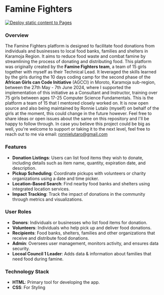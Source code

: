 # Famine Fighters

[![Deploy static content to Pages](https://github.com/ronnielutalo/Femine-Fighters/actions/workflows/static.yml/badge.svg)](https://github.com/ronnielutalo/Femine-Fighters/actions/workflows/static.yml)

### Overview

The Famine Fighters platform is designed to facilitate food donations from individuals and businesses to local food banks, families and shelters in Karamoja Region. It aims to reduce food waste and combat famine by streamlining the process of donating and distributing food. This platform was originally created by the **Famine Fighters team**, a team of 15 girls together with myself as their Technical Lead. It leveraged the skills learned by the girls during the 10 days coding camp for the second phase of the **African Girls can Code Initiative** (AGCCI) in Moroto, Karamoja sub-region, between the 27th May - 7th June 2024, where I supported the implementation of this initiative as a Consultant and Instructor, training over 75 girls between ages 17-25 Computer Science Fundamentals. This is the platform a team of 15 that I mentored closely worked on. It is now open source and also being maintained by Ronnie Lutalo (myself) on behalf of the girls at the moment, this could change in the future however. Feel free to share ideas or open issues about the same on this repository and I'll be happy to follow through. In case you believe this project could be big as well, you're welcome to support or taking it to the next level, feel free to reach out to me via email: ronnielutaro@gmail.com

### Features

- **Donation Listings**: Users can list food items they wish to donate, including details such as item name, quantity, expiration date, and description.
- **Pickup Scheduling**: Coordinate pickups with volunteers or charity organizations using a date and time picker.
- **Location-Based Search**: Find nearby food banks and shelters using integrated location services.
- **Impact Tracking**: Track the impact of donations in the community through metrics and visualizations.

### User Roles
- **Donors**: Individuals or businesses who list food items for donation.
- **Volunteers**: Individuals who help pick up and deliver food donations.
- **Recipients**: Food banks, shelters, families and other organizations that receive and distribute food donations.
- **Admin**: Oversees user management, monitors activity, and ensures data security.
- **Locoal Council 1 Leader**: Adds data & information about families that need food during famine.

### Technology Stack
- **HTML**: Primary tool for developing the app.
- **CSS**: For Styling
